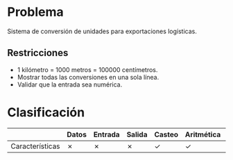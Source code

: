 # Problema

Sistema de conversión de unidades para exportaciones logísticas.

## Restricciones

- 1 kilómetro = 1000 metros = 100000 centímetros.
- Mostrar todas las conversiones en una sola línea.
- Validar que la entrada sea numérica.

# Clasificación
|  | Datos | Entrada | Salida | Casteo | Aritmética | Relacionales | Lógicos | Condicionales | Ciclo | Matrices | Funciones |
|----------|-------|---------|--------|--------|------------|--------------|---------|---------------|-------|----------|-------------|
| Características | ✗ | ✗ | ✗ | ✓ | ✓ | ✗ | ✗ | ✗ | ✗ | ✗ | ✗ |
